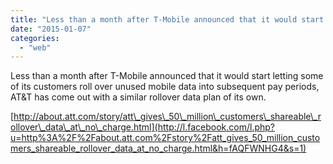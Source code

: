 ```yaml
---
title: "Less than a month after T-Mobile announced that it would start letting some of i..."
date: "2015-01-07"
categories: 
  - "web"
---
```


Less than a month after T-Mobile announced that it would start letting some of its customers roll over unused mobile data into subsequent pay periods, AT&T has come out with a similar rollover data plan of its own.  
  
[http://about.att.com/story/att\_gives\_50\_million\_customers\_shareable\_rollover\_data\_at\_no\_charge.html](http://l.facebook.com/l.php?u=http%3A%2F%2Fabout.att.com%2Fstory%2Fatt_gives_50_million_customers_shareable_rollover_data_at_no_charge.html&h=fAQFWNHG4&s=1)
